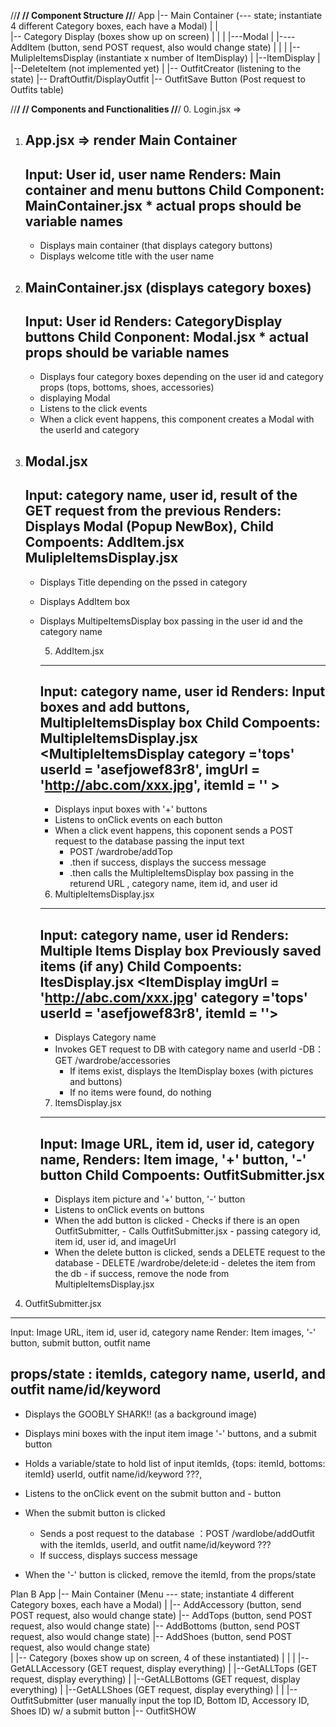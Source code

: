 //**********************/
// Component Structure
//**********************/
App
  |-- Main Container (--- state; instantiate 4 different Category boxes, each have a Modal)
        |
        |    
        |-- Category Display (boxes show up on screen)
        |   |
        |   |---Modal
        |         |----AddItem (button, send POST request, also would change state)
        |         |
        |         |-- MulipleItemsDisplay (instantiate x number of ItemDisplay) 
        |               |--ItemDisplay
        |                     |--DeleteItem (not implemented yet)
        |
        |-- OutfitCreator (listening to the state)
             |-- DraftOutfit/DisplayOutfit
             |-- OutfitSave Button (Post request to Outfits table)
 


//******************************/
// Components and Functionalities
//******************************/
0. Login.jsx => 

1. App.jsx => render Main Container
    ---------------------------------------------------------------------------------
    Input: User id, user name
    Renders: Main container and menu buttons
    Child Component: MainContainer.jsx
                     <MainContainer userId = 'asefjowef83r8' userName = 'Goobly Shark'>
                     * actual props should be variable names
    ---------------------------------------------------------------------------------
    - Displays main container (that displays category buttons)
    - Displays welcome title with the user name

2. MainContainer.jsx (displays category boxes)
    ---------------------------------------------------------------------------------
    Input: User id
    Renders: CategoryDisplay buttons 
    Child Conponent: Modal.jsx <CategoryDisplay category = 'tops' userId = 'asefjowef83r8'> 
                     * actual props should be variable names
    ---------------------------------------------------------------------------------
    - Displays four category boxes depending on the user id and category props (tops, bottoms, shoes, accessories)
    - displaying Modal
    - Listens to the click events
    - When a click event happens, this component creates a Modal with the userId and category 

 4. Modal.jsx
    ---------------------------------------------------------------------------------
    Input: category name, user id, result of the GET request from the previous
    Renders: Displays Modal (Popup NewBox),
    Child Compoents: AddItem.jsx
                          <AddItem category ='tops'>
                     MulipleItemsDisplay.jsx 
                          <MulipleItemsDisplay 
                            category='tops' 
                            userId = 'asefjowef83r8'>
    ---------------------------------------------------------------------------------
    - Displays Title depending on the pssed in category
    - Displays AddItem box
    - Displays MultipeItemsDisplay box passing in the user id and the category name

        5. AddItem.jsx
        ----------------------------------------------------------------------
        Input: category name, user id
        Renders: Input boxes and add buttons, MultipleItemsDisplay box
        Child Compoents: MultipleItemsDisplay.jsx
                          <MultipleItemsDisplay 
                                category ='tops' 
                                userId = 'asefjowef83r8', 
                                imgUrl = 'http://abc.com/xxx.jpg', 
                                itemId = '' >
        ----------------------------------------------------------------------
        - Displays input boxes with '+' buttons
        - Listens to onClick events on each button
        - When a click event happens, this coponent sends a POST request to the database passing the input text  
          - POST /wardrobe/addTop
          - .then if success, displays the success message 
          - .then calls the MultipleItemsDisplay box passing in the returend URL , category name, item id, and user id

        6. MultipleItemsDisplay.jsx
        ----------------------------------------------------------------------
        Input: category name, user id
        Renders: Multiple Items Display box 
                       Previously saved items (if any)
        Child Compoents: ItesDisplay.jsx
                          <ItemDisplay imgUrl = 'http://abc.com/xxx.jpg'
                                       category ='tops' 
                                       userId = 'asefjowef83r8', 
                                       itemId = ''>
        ----------------------------------------------------------------------
        - Displays Category name 
        - Invokes GET request to DB with category name and userId
          -DB：GET /wardrobe/accessories
          - If items exist, displays the ItemDisplay boxes (with pictures and buttons)
          - If no items were found, do nothing

        7. ItemsDisplay.jsx
        ----------------------------------------------------------------------
        Input: Image URL, item id, user id, category name,
        Renders: Item image, '+' button, '-' button
        Child Compoents: OutfitSubmitter.jsx
                          <OutfitSubmitter 
                            imgUrl = 'http://abc.com/xxx.jpg'
                            category = 'tops'
                            userId = 'asefjowef83r8'
                            itemId = ''>
        ----------------------------------------------------------------------
        - Displays item picture and  '+' button, '-' button
        - Listens to onClick events on buttons
        - When the add button is clicked 
              - Checks if there is an open OutfitSubmitter,
              - Calls OutfitSubmitter.jsx
                  - passing category id, item id, user id, and imageUrl
        - When the delete button is clicked, sends a DELETE request to the database
                  - DELETE /wardrobe/delete:id
                  - deletes the item from the db
                  - if success, remove the node from MultipleItemsDisplay.jsx

8. OutfitSubmitter.jsx
----------------------------------------------------------------------
Input: Image URL, item id, user id, category name
Render: Item images, '-' button, submit button, outfit name

props/state : itemIds, category name, userId, and outfit name/id/keyword
----------------------------------------------------------------------
  - Displays the GOOBLY SHARK!! (as a background image)
  - Displays mini boxes with the input item image '-' buttons, and a submit button
  - Holds a variable/state to hold
           list of input itemIds, {tops: itemId, bottoms: itemId}
           userId,
           outfit name/id/keyword ???,

  - Listens to the onClick event on the submit button and - button
  - When the submit button is clicked
      - Sends a post request to the database ：POST /wardlobe/addOutfit
        with the itemIds, userId, and outfit name/id/keyword ???
      - If success, displays success message
  - When the '-' button is clicked, remove the itemId, from the props/state




Plan B
  App
  |-- Main Container (Menu --- state; instantiate 4 different Category boxes, each have a Modal)
        |
        |-- AddAccessory (button, send POST request, also would change state)
        |-- AddTops (button, send POST request, also would change state)
        |-- AddBottoms (button, send POST request, also would change state)
        |-- AddShoes (button, send POST request, also would change state)    
        |
        |-- Category (boxes show up on screen, 4 of these instantiated)
        |   |
        |   |--GetALLAccessory (GET request, display everything)
        |   |--GetALLTops (GET request, display everything)
        |   |--GetALLBottoms (GET request, display everything)
        |   |--GetALLShoes (GET request, display everything)
        |
        |
        |-- OutfitSubmitter (user manually input the top ID, Bottom ID, Accessory ID, Shoes ID) w/ a submit button 
        |-- OutfitSHOW 
